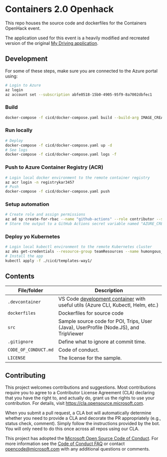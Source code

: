 # Containers 2.0 Openhack



<!--
Guidelines on README format: https://review.docs.microsoft.com/help/onboard/admin/samples/concepts/readme-template?branch=master

Guidance on onboarding samples to docs.microsoft.com/samples: https://review.docs.microsoft.com/help/onboard/admin/samples/process/onboarding?branch=master

Taxonomies for products and languages: https://review.docs.microsoft.com/new-hope/information-architecture/metadata/taxonomies?branch=master
-->

This repo houses the source code and dockerfiles for the Containers OpenHack event.

The application used for this event is a heavily modified and recreated version of the original [My Driving application](https://github.com/Azure-Samples/MyDriving).

## Development

For some of these steps, make sure you are connected to the Azure portal using:

```bash
# Login to Azure
az login
az account set --subscription abfe0518-15b0-4905-95f9-8a7002dbfec1
```

### Build

```bash
docker-compose -f cicd/docker-compose.yaml build --build-arg IMAGE_CREATE_DATE="`date -u +"%Y-%m-%dT%H:%M:%SZ"`" --build-arg IMAGE_SOURCE_REVISION="`git rev-parse HEAD`" --build-arg IMAGE_VERSION="`git describe --tags --abbrev=0`"
```

### Run locally

```bash
# Deploy
docker-compose -f cicd/docker-compose.yaml up -d
# See logs
docker-compose -f cicd/docker-compose.yaml logs -f
```

### Push to Azure Container Registry (ACR)

```bash
# Login local docker environment to the remote container registry
az acr login -n registrykar3457
# Push
docker-compose -f cicd/docker-compose.yaml push
```

### Setup automation

```bash
# Create role and assign permissions
az ad sp create-for-rbac --name "github-actions" --role contributor --scopes /subscriptions/abfe0518-15b0-4905-95f9-8a7002dbfec1 --sdk-auth
# Store the output to a GitHub Actions secret variable named "AZURE_CREDS"
```

### Deploy yo Kubernetes

```bash
# Login local kubectl environment to the remote Kubernetes cluster
az aks get-credentials --resource-group teamResources --name humongous_team_cluster
# Install the app
kubectl apply -f ./cicd/templates-way1/
```

## Contents

| File/folder       | Description                                |
|-------------------|--------------------------------------------|
| `.devcontainer`   | VS Code [development container](https://code.visualstudio.com/docs/remote/containers) with useful utils (Azure CLI, Kubectl, Helm, etc.)   |
| `dockerfiles`     | Dockerfiles for source code                |
| `src`             | Sample source code for POI, Trips, User (Java), UserProfile (Node.JS), and TripViewer                     |
| `.gitignore`      | Define what to ignore at commit time.      |
| `CODE_OF_CONDUCT.md` | Code of conduct.                        |
| `LICENSE`         | The license for the sample.                |

## Contributing

This project welcomes contributions and suggestions.  Most contributions require you to agree to a
Contributor License Agreement (CLA) declaring that you have the right to, and actually do, grant us
the rights to use your contribution. For details, visit https://cla.opensource.microsoft.com.

When you submit a pull request, a CLA bot will automatically determine whether you need to provide
a CLA and decorate the PR appropriately (e.g., status check, comment). Simply follow the instructions
provided by the bot. You will only need to do this once across all repos using our CLA.

This project has adopted the [Microsoft Open Source Code of Conduct](https://opensource.microsoft.com/codeofconduct/).
For more information see the [Code of Conduct FAQ](https://opensource.microsoft.com/codeofconduct/faq/) or
contact [opencode@microsoft.com](mailto:opencode@microsoft.com) with any additional questions or comments.
